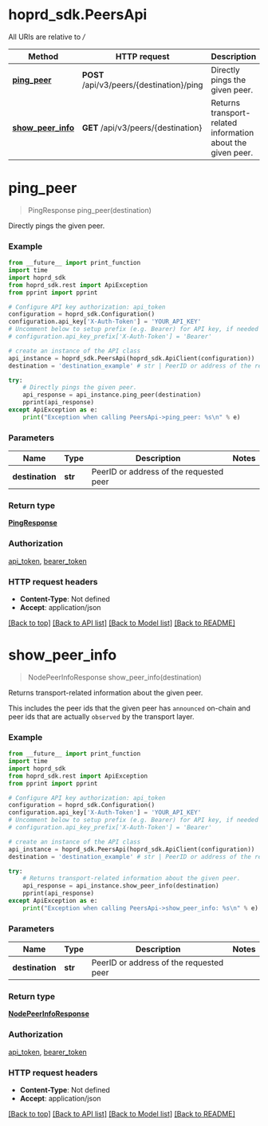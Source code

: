 # hoprd_sdk.PeersApi

All URIs are relative to */*

Method | HTTP request | Description
------------- | ------------- | -------------
[**ping_peer**](PeersApi.md#ping_peer) | **POST** /api/v3/peers/{destination}/ping | Directly pings the given peer.
[**show_peer_info**](PeersApi.md#show_peer_info) | **GET** /api/v3/peers/{destination} | Returns transport-related information about the given peer.

# **ping_peer**
> PingResponse ping_peer(destination)

Directly pings the given peer.

### Example
```python
from __future__ import print_function
import time
import hoprd_sdk
from hoprd_sdk.rest import ApiException
from pprint import pprint

# Configure API key authorization: api_token
configuration = hoprd_sdk.Configuration()
configuration.api_key['X-Auth-Token'] = 'YOUR_API_KEY'
# Uncomment below to setup prefix (e.g. Bearer) for API key, if needed
# configuration.api_key_prefix['X-Auth-Token'] = 'Bearer'

# create an instance of the API class
api_instance = hoprd_sdk.PeersApi(hoprd_sdk.ApiClient(configuration))
destination = 'destination_example' # str | PeerID or address of the requested peer

try:
    # Directly pings the given peer.
    api_response = api_instance.ping_peer(destination)
    pprint(api_response)
except ApiException as e:
    print("Exception when calling PeersApi->ping_peer: %s\n" % e)
```

### Parameters

Name | Type | Description  | Notes
------------- | ------------- | ------------- | -------------
 **destination** | **str**| PeerID or address of the requested peer | 

### Return type

[**PingResponse**](PingResponse.md)

### Authorization

[api_token](../README.md#api_token), [bearer_token](../README.md#bearer_token)

### HTTP request headers

 - **Content-Type**: Not defined
 - **Accept**: application/json

[[Back to top]](#) [[Back to API list]](../README.md#documentation-for-api-endpoints) [[Back to Model list]](../README.md#documentation-for-models) [[Back to README]](../README.md)

# **show_peer_info**
> NodePeerInfoResponse show_peer_info(destination)

Returns transport-related information about the given peer.

This includes the peer ids that the given peer has `announced` on-chain and peer ids that are actually `observed` by the transport layer.

### Example
```python
from __future__ import print_function
import time
import hoprd_sdk
from hoprd_sdk.rest import ApiException
from pprint import pprint

# Configure API key authorization: api_token
configuration = hoprd_sdk.Configuration()
configuration.api_key['X-Auth-Token'] = 'YOUR_API_KEY'
# Uncomment below to setup prefix (e.g. Bearer) for API key, if needed
# configuration.api_key_prefix['X-Auth-Token'] = 'Bearer'

# create an instance of the API class
api_instance = hoprd_sdk.PeersApi(hoprd_sdk.ApiClient(configuration))
destination = 'destination_example' # str | PeerID or address of the requested peer

try:
    # Returns transport-related information about the given peer.
    api_response = api_instance.show_peer_info(destination)
    pprint(api_response)
except ApiException as e:
    print("Exception when calling PeersApi->show_peer_info: %s\n" % e)
```

### Parameters

Name | Type | Description  | Notes
------------- | ------------- | ------------- | -------------
 **destination** | **str**| PeerID or address of the requested peer | 

### Return type

[**NodePeerInfoResponse**](NodePeerInfoResponse.md)

### Authorization

[api_token](../README.md#api_token), [bearer_token](../README.md#bearer_token)

### HTTP request headers

 - **Content-Type**: Not defined
 - **Accept**: application/json

[[Back to top]](#) [[Back to API list]](../README.md#documentation-for-api-endpoints) [[Back to Model list]](../README.md#documentation-for-models) [[Back to README]](../README.md)

